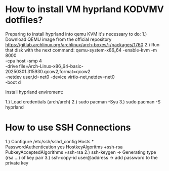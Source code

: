 # How to install VM hyprland KODVMV dotfiles?

Preparing to install hyprland into qemu KVM it's necessary to do:
1.) Download QEMU image from the official repository
    https://gitlab.archlinux.org/archlinux/arch-boxes/-/packages/1760
2.) Run that disk with the next command:
    qemu-system-x86_64 -enable-kvm -m 8000 \
        -cpu host -smp 4 \
        -drive file=Arch-Linux-x86_64-basic-20250301.315930.qcow2,format=qcow2 \
        -netdev user,id=net0 -device virtio-net,netdev=net0 \
        -boot d



Install hyprland enviroment:

1.) Load credentials (arch/arch) 
2.) sudo pacman -Syu
3.) sudo pacman -S hyprland



# How to use SSH Connections
1.) Configure /etc/ssh/sshd_config
    Hosts *    
        PasswordAuthentication yes
        HostkeyAlgoritms +ssh-rsa
        PubkeyAcceptedAlgorithms +ssh-rsa
2.) ssh-keygen -> Generating type (rsa ...) of key pair
3.) ssh-copy-id user@address -> add password to the private key
